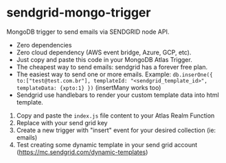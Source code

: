 # sendgrid-mongo-trigger
MongoDB trigger to send emails via SENDGRID node API. 

- Zero dependencies
- Zero cloud dependency (AWS event bridge, Azure, GCP, etc).
- Just copy and paste this code in your MongoDB Atlas Trigger.
- The cheapest way to send emails: sendgrid has a forever free plan.
- The easiest way to send one or more emails. Example: ```db.inserOne({ to:["test@test.com.br"], templateId: "<sendgrid_template_id>", templateData: {xpto:1} })``` (insertMany works too)
- Sendgrid use handlebars to render your custom template data into html template.

1. Copy and paste the ```index.js``` file content to your Atlas Realm Function
2. Replace with your send grid key
3. Create a new trigger with "insert" event for your desired collection (ie: emails)
4. Test creating some dynamic template in your send grid account (https://mc.sendgrid.com/dynamic-templates)
